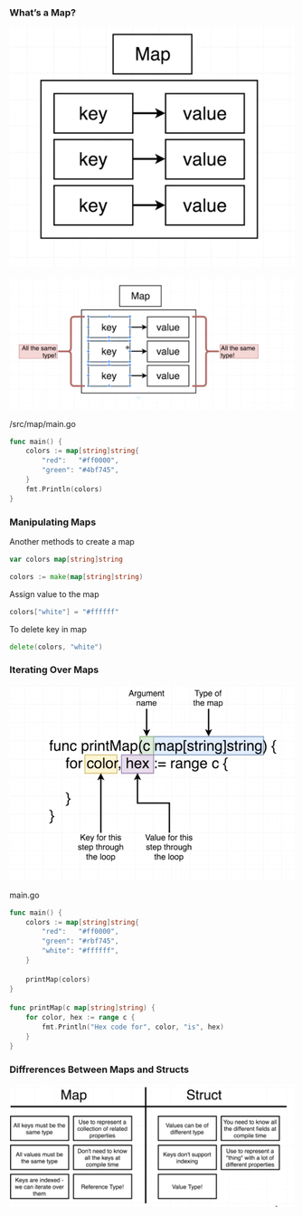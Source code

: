 ### What’s a Map?

![Screen Shot 2019-02-04 at 19.01.03.png](resources/C97FBCE14A26FE731ACDEAB7CC615CEB.png)

![Screen Shot 2019-02-04 at 19.01.56.png](resources/C2239145D3AEC2EF9DDE5C825147212B.png)

/src/map/main.go

```go
func main() {
	colors := map[string]string{
		"red":   "#ff0000",
		"green": "#4bf745",
	}
	fmt.Println(colors)
}
```

### Manipulating Maps

Another methods to create a map

```go
var colors map[string]string
```

```go
colors := make(map[string]string)
```

Assign value to the map

```go
colors["white"] = "#ffffff"
```

To delete key in map

```go
delete(colors, "white")
```

### Iterating Over Maps

![Screen Shot 2018-08-20 at 5.29.22 PM.png](resources/E1C0529A4EB558329CE50443F661F5DC.png)

main.go

```go
func main() {
	colors := map[string]string{
		"red":   "#ff0000",
		"green": "#rbf745",
		"white": "#ffffff",
	}

	printMap(colors)
}

func printMap(c map[string]string) {
	for color, hex := range c {
		fmt.Println("Hex code for", color, "is", hex)
	}
}
```

### Diffrerences Between Maps and Structs

![Screen Shot 2018-08-20 at 5.33.57 PM.png](resources/62C1AC0F5B1CCF7BF96A63C15C323BBD.png)



































